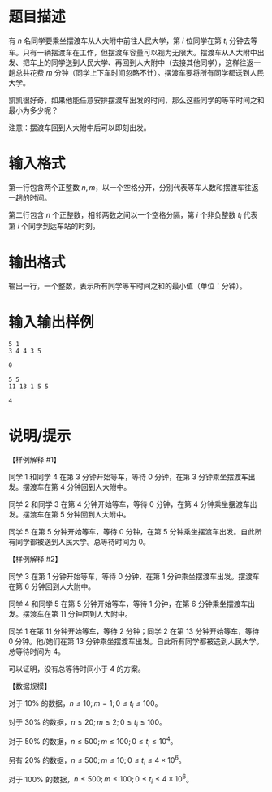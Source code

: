 # 题目描述

有 $n$ 名同学要乘坐摆渡车从人大附中前往人民大学，第 $i$ 位同学在第 $t_i$ 分钟去等车。只有一辆摆渡车在工作，但摆渡车容量可以视为无限大。摆渡车从人大附中出发、把车上的同学送到人民大学、再回到人大附中（去接其他同学），这样往返一趟总共花费 $m$ 分钟（同学上下车时间忽略不计）。摆渡车要将所有同学都送到人民大学。

凯凯很好奇，如果他能任意安排摆渡车出发的时间，那么这些同学的等车时间之和最小为多少呢？

注意：摆渡车回到人大附中后可以即刻出发。

# 输入格式

第一行包含两个正整数 $n, m$，以一个空格分开，分别代表等车人数和摆渡车往返一趟的时间。

第二行包含 $n$ 个正整数，相邻两数之间以一个空格分隔，第 $i$ 个非负整数 $t_i$ 代表第 $i$ 个同学到达车站的时刻。

# 输出格式

输出一行，一个整数，表示所有同学等车时间之和的最小值（单位：分钟）。

# 输入输出样例

```input1
5 1
3 4 4 3 5
```

```output1
0
```

```input2
5 5
11 13 1 5 5
```

```output2
4
```

# 说明/提示

【样例解释 #1】

同学 $1$ 和同学 $4$ 在第 $3$ 分钟开始等车，等待 $0$ 分钟，在第 $3$ 分钟乘坐摆渡车出发。摆渡车在第 $4$ 分钟回到人大附中。

同学 $2$ 和同学 $3$ 在第 $4$ 分钟开始等车，等待 $0$ 分钟，在第 $4$ 分钟乘坐摆渡车出发。摆渡车在第 $5$ 分钟回到人大附中。

同学 $5$ 在第 $5$ 分钟开始等车，等待 $0$ 分钟，在第 $5$ 分钟乘坐摆渡车出发。自此所有同学都被送到人民大学。总等待时间为 $0$。

【样例解释 #2】

同学 $3$ 在第 $1$ 分钟开始等车，等待 $0$ 分钟，在第 $1$ 分钟乘坐摆渡车出发。摆渡车在第 $6$ 分钟回到人大附中。

同学 $4$ 和同学 $5$ 在第 $5$ 分钟开始等车，等待 $1$ 分钟，在第 $6$ 分钟乘坐摆渡车出发。摆渡车在第 $11$ 分钟回到人大附中。

同学 $1$ 在第 $11$ 分钟开始等车，等待 $2$ 分钟；同学 $2$ 在第 $13$ 分钟开始等车，等待 $0$ 分钟。他/她们在第 $13$ 分钟乘坐摆渡车出发。自此所有同学都被送到人民大学。总等待时间为 $4$。

可以证明，没有总等待时间小于 $4$ 的方案。

【数据规模】

对于 $10 \%$ 的数据，$n \leq 10;m = 1;0 \leq t_i \leq 100$。

对于 $30 \%$ 的数据，$n \leq 20;m \leq 2;0 \leq t_i \leq 100$。

对于 $50 \%$ 的数据，$n \leq 500;m \leq 100;0 \leq t_i \leq {10}^4$。

另有 $20 \%$ 的数据，$n \leq 500;m \leq 10;0 \leq t_i \leq 4 \times {10}^6$。

对于 $100 \%$ 的数据，$n \leq 500;m \leq 100;0 \leq t_i \leq 4 \times {10}^6$。
